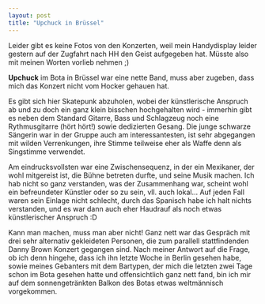 ```yaml
---
layout: post
title: "Upchuck in Brüssel"
---
```


Leider gibt es keine Fotos von den Konzerten, weil mein Handydisplay leider gestern auf der Zugfahrt nach HH den Geist aufgegeben hat. Müsste also mit meinen Worten vorlieb nehmen ;)

**Upchuck** im Bota in Brüssel war eine nette Band, muss aber zugeben, dass mich das Konzert nicht vom Hocker gehauen hat.

Es gibt sich hier Skatepunk abzuholen, wobei der künstlerische Anspruch ab und zu doch ein ganz klein bisschen hochgehalten wird - immerhin gibt es neben dem Standard Gitarre, Bass und Schlagzeug noch eine Rythmusgitarre (hört hört!) sowie dedizierten Gesang. Die junge schwarze Sängerin war in der Gruppe auch am interessantesten, ist sehr abgegangen mit wilden Verrenkungen, ihre Stimme teilweise eher als Waffe denn als Singstimme verwendet. 

Am eindrucksvollsten war eine Zwischensequenz, in der ein Mexikaner, der wohl mitgereist ist, die Bühne betreten durfte, und seine Musik machen. Ich hab nicht so ganz verstanden, was der Zusammenhang war, scheint wohl ein befreundeter Künstler oder so zu sein, vll. auch lokal... Auf jeden Fall waren sein Einlage nicht schlecht, durch das Spanisch habe ich halt nichts verstanden, und es war dann auch eher Haudrauf als noch etwas künstlerischer Anspruch :D

Kann man machen, muss man aber nicht! Ganz nett war das Gespräch mit drei sehr alternativ gekleideten Personen, die zum parallell stattfindenden Danny Brown Konzert gegangen sind. Nach meiner Antwort auf die Frage, ob ich denn hingehe, dass ich ihn letzte Woche in Berlin gesehen habe, sowie meines Gebanters mit dem Bartypen, der mich die letzten zwei Tage schon im Bota gesehen hatte und offensichtlich ganz nett fand, bin ich mir auf dem sonnengetränkten Balkon des Botas etwas weltmännisch vorgekommen.